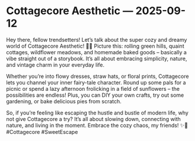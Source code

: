 # Cottagecore Aesthetic — 2025-09-12

Hey there, fellow trendsetters! Let’s talk about the super cozy and dreamy world of Cottagecore Aesthetic! 🌿🌻 Picture this: rolling green hills, quaint cottages, wildflower meadows, and homemade baked goods – basically a vibe straight out of a storybook. It’s all about embracing simplicity, nature, and vintage charm in your everyday life.

Whether you’re into flowy dresses, straw hats, or floral prints, Cottagecore lets you channel your inner fairy-tale character. Round up some pals for a picnic or spend a lazy afternoon frolicking in a field of sunflowers – the possibilities are endless! Plus, you can DIY your own crafts, try out some gardening, or bake delicious pies from scratch.

So, if you’re feeling like escaping the hustle and bustle of modern life, why not give Cottagecore a try? It’s all about slowing down, connecting with nature, and living in the moment. Embrace the cozy chaos, my friends! ✨🌼 #Cottagecore #SweetEscape